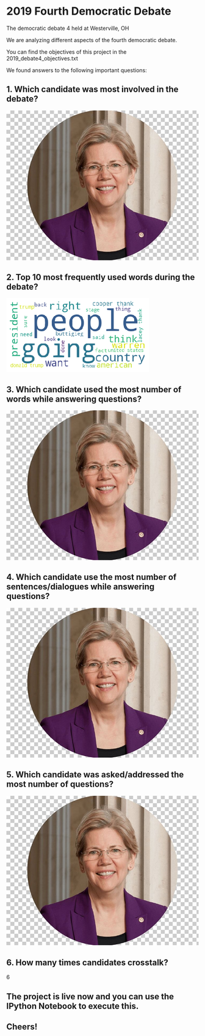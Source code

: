 # 2019 Fourth Democratic Debate
The democratic debate 4 held at Westerville, OH

We are analyzing different aspects of the fourth democratic debate.

You can find the objectives of this project in the 2019_debate4_objectives.txt

We found answers to the following important questions:

## 1. Which candidate was most involved in the debate?

![alt text](https://github.com/milindjagre/2019_debate4/blob/master/2019_debate4_images/warren.jpg)


## 2. Top 10 most frequently used words during the debate?

![alt text](https://github.com/milindjagre/2019_debate4/blob/master/2019_debate4_images/wordcloud.png)

## 3. Which candidate used the most number of words while answering questions?

![alt text](https://github.com/milindjagre/2019_debate4/blob/master/2019_debate4_images/warren.jpg)

## 4. Which candidate use the most number of sentences/dialogues while answering questions?

![alt text](https://github.com/milindjagre/2019_debate4/blob/master/2019_debate4_images/warren.jpg)

## 5. Which candidate was asked/addressed the most number of questions?

![alt text](https://github.com/milindjagre/2019_debate4/blob/master/2019_debate4_images/warren.jpg)

## 6. How many times candidates crosstalk?

6

## The project is live now and you can use the IPython Notebook to execute this.
## Cheers!
